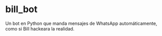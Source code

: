 # bill_bot
Un bot en Python que manda mensajes de WhatsApp automáticamente, como si Bill hackeara la realidad.  
